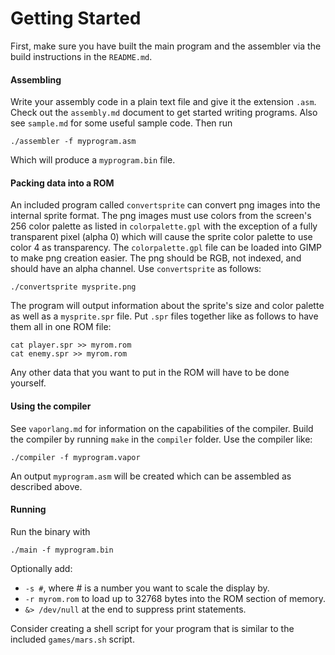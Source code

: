 # Getting Started
First, make sure you have built the main program and the assembler via the build instructions in the `README.md`.

#### Assembling
Write your assembly code in a plain text file and give it the extension `.asm`. Check out the `assembly.md` document to get started writing programs. Also see `sample.md` for some useful sample code. Then run

    ./assembler -f myprogram.asm

Which will produce a `myprogram.bin` file.

#### Packing data into a ROM
An included program called `convertsprite` can convert png images into the internal sprite format. The png images must use colors from the screen's 256 color palette as listed in `colorpalette.gpl` with the exception of a fully transparent pixel (alpha 0) which will cause the sprite color palette to use color 4 as transparency. The `colorpalette.gpl` file can be loaded into GIMP to make png creation easier. The png should be RGB, not indexed, and should have an alpha channel.
Use `convertsprite` as follows:

    ./convertsprite mysprite.png

The program will output information about the sprite's size and color palette as well as a `mysprite.spr` file.
Put `.spr` files together like as follows to have them all in one ROM file:

    cat player.spr >> myrom.rom
    cat enemy.spr >> myrom.rom

Any other data that you want to put in the ROM will have to be done yourself.

#### Using the compiler
See `vaporlang.md` for information on the capabilities of the compiler. Build the compiler by running `make` in the `compiler` folder.
Use the compiler like:

    ./compiler -f myprogram.vapor

An output `myprogram.asm` will be created which can be assembled as described above.

#### Running
Run the binary with

    ./main -f myprogram.bin

Optionally add:
- `-s #`, where # is a number you want to scale the display by.
- `-r myrom.rom` to load up to 32768 bytes into the ROM section of memory.
- `&> /dev/null` at the end to suppress print statements.

Consider creating a shell script for your program that is similar to the included `games/mars.sh` script.

